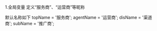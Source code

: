 1.全局变量
  定义“服务商”、“运营商”等昵称
  
  默认名称如下
  topName = '服务商';
  agentName = '运营商';
  disName = '渠道商';
  subName = '推广商';
